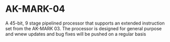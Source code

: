 # AK-MARK-04
A 45-bit, 9 stage pipelined processor that supports an extended instruction set from the AK-MARK 03. The processor is designed for general purpose and wnew updates and bug fixes will be pushed on a regular basis
